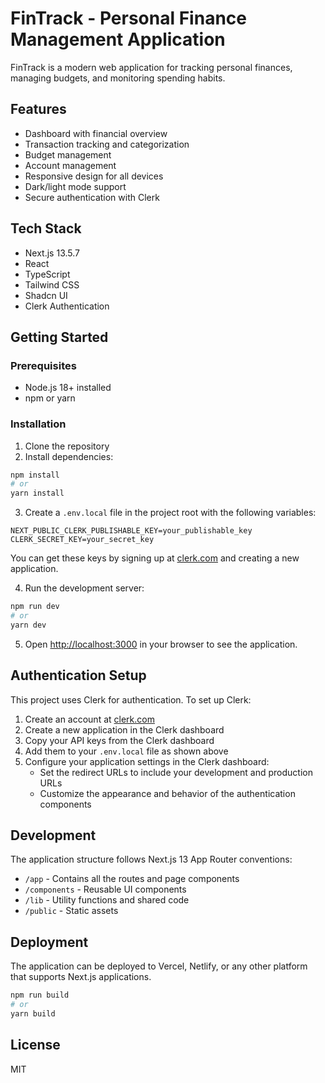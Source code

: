 # FinTrack - Personal Finance Management Application

FinTrack is a modern web application for tracking personal finances, managing budgets, and monitoring spending habits.

## Features

- Dashboard with financial overview
- Transaction tracking and categorization
- Budget management
- Account management
- Responsive design for all devices
- Dark/light mode support
- Secure authentication with Clerk

## Tech Stack

- Next.js 13.5.7
- React
- TypeScript
- Tailwind CSS
- Shadcn UI
- Clerk Authentication

## Getting Started

### Prerequisites

- Node.js 18+ installed
- npm or yarn

### Installation

1. Clone the repository
2. Install dependencies:

```bash
npm install
# or
yarn install
```

3. Create a `.env.local` file in the project root with the following variables:

```
NEXT_PUBLIC_CLERK_PUBLISHABLE_KEY=your_publishable_key
CLERK_SECRET_KEY=your_secret_key
```

You can get these keys by signing up at [clerk.com](https://clerk.com) and creating a new application.

4. Run the development server:

```bash
npm run dev
# or
yarn dev
```

5. Open [http://localhost:3000](http://localhost:3000) in your browser to see the application.

## Authentication Setup

This project uses Clerk for authentication. To set up Clerk:

1. Create an account at [clerk.com](https://clerk.com)
2. Create a new application in the Clerk dashboard
3. Copy your API keys from the Clerk dashboard
4. Add them to your `.env.local` file as shown above
5. Configure your application settings in the Clerk dashboard:
   - Set the redirect URLs to include your development and production URLs
   - Customize the appearance and behavior of the authentication components

## Development

The application structure follows Next.js 13 App Router conventions:

- `/app` - Contains all the routes and page components
- `/components` - Reusable UI components
- `/lib` - Utility functions and shared code
- `/public` - Static assets

## Deployment

The application can be deployed to Vercel, Netlify, or any other platform that supports Next.js applications.

```bash
npm run build
# or
yarn build
```

## License

MIT
